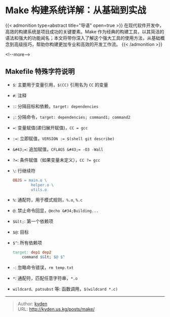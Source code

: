 # Make 构建系统详解：从基础到实战


{{&lt; admonition type=abstract title=&#34;导语&#34; open=true &gt;}}
在现代软件开发中，高效的构建系统是项目成功的关键要素。Make 作为经典的构建工具，以其简洁的语法和强大的功能闻名；本文将带你深入了解这个强大工具的使用方法，从基础概念到高级技巧，帮助你构建更加专业和高效的开发工作流。
{{&lt; /admonition &gt;}}

&lt;!--more--&gt;

## Makefile 特殊字符说明

- `$`: 主要用于变量引用，`$(CC)` 引用名为 `CC` 的变量
- `#`: 注释
- `:`: 分隔目标和依赖，`target: dependencies`
- `;`: 分隔命令，`target: dependencies; command1; command2`
- `=`: 变量赋值(递归展开赋值)，`CC = gcc`
- `:=`: 立即赋值，`VERSION := $(shell git describe)`
- `&#43;=`: 追加赋值，`CFLAGS &#43;= -O3 -Wall`
- `?=`: 条件赋值（如果变量未定义），`CC ?= gcc`
- `\`: 行继续符

    ```Makefile
    OBJS = main.o \
            helper.o \
            utils.o
    ```

- `%`: 通配符，用于模式规则，`%.o`, `%.c`
- `@`: 禁止命令回显，`@echo &#34;Building...`
- `$&lt;`: 第一个依赖项
- `$@`: 目标
- `$^`: 所有依赖项

    ```Makefile
    target: dep1 dep2
        command $&lt; $@ $^
    ```

- `-`: 忽略命令错误，`rm temp.txt`
- `*`: 通配符，匹配任意字符串，`*.o`
- `wildcard`、`patsubst` 等: 函数调用，`$(wildcard *.c)`


---

> Author: [kyden](https:github.com/kydance)  
> URL: http://kyden.us.kg/posts/make/  


